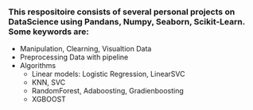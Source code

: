 
### This respositoire consists of several personal projects on DataScience using Pandans, Numpy, Seaborn, Scikit-Learn. Some keywords are:

- Manipulation, Clearning, Visualtion Data
- Preprocessing Data with pipeline
- Algorithms
  + Linear models: Logistic Regression, LinearSVC
  + KNN, SVC
  + RandomForest, Adaboosting, Gradienboosting
  + XGBOOST  
